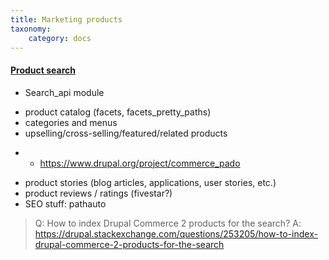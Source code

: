```yaml
---
title: Marketing products
taxonomy:
    category: docs
---
```


#### [Product search](01.product-search)
- Search_api module

* product catalog (facets, facets_pretty_paths)
* categories and menus
* upselling/cross-selling/featured/related products
-   - https://www.drupal.org/project/commerce_pado
* product stories (blog articles, applications, user stories, etc.)
* product reviews / ratings (fivestar?)
* SEO stuff: pathauto

> Q: How to index Drupal Commerce 2 products for the search?
A: https://drupal.stackexchange.com/questions/253205/how-to-index-drupal-commerce-2-products-for-the-search
